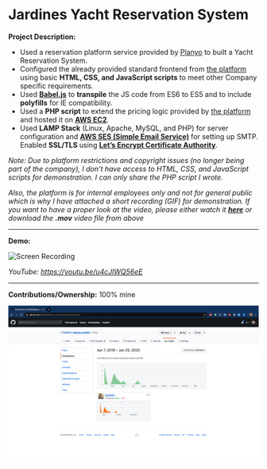 # Jardines Yacht Reservation System

**Project Description:** 
* Used a reservation platform service provided by [Planyo](https://www.planyo.com/) to built a Yacht Reservation System.
* Configured the already provided standard frontend from [the platform](https://www.planyo.com/) using basic **HTML, CSS, and JavaScript scripts** to meet other Company specific requirements.
* Used **[Babel.js](https://babeljs.io/)** to **transpile** the JS code from ES6 to ES5 and to include **polyfills** for IE compatibility.
* Used  a **PHP script** to extend the pricing logic provided by [the platform](https://www.planyo.com/) and hosted it on **[AWS EC2](https://aws.amazon.com/ec2/)**.
* Used **LAMP Stack** (Linux, Apache, MySQL, and PHP) for server configuration and **[AWS SES (Simple Email Service)](https://aws.amazon.com/ses/)** for setting up SMTP. Enabled **SSL/TLS** using **[Let’s Encrypt Certificate Authority](https://letsencrypt.org/)**.

*Note: Due to platform restrictions and copyright issues (no longer being part of the company), I don't have access to HTML, CSS, and JavaScript scripts for demonstration. I can only share the PHP script I wrote.*

*Also, the platform is for internal employees only and not for general public which is why I have attached a short recording  (GIF) for demonstration. If you want to have a proper look at the video, please either watch it **[here](https://youtu.be/u4cJlWQ56eE)** or download the **.mov** video file from above*

---

**Demo:**

![Screen Recording](https://github.com/Ebbi53/past_projects_demos/blob/master/4.%20Yacht%20Reservation%20System/Screen%20Recording%202020-01-24%20at%208.25.00%20PM.gif)

*YouTube: https://youtu.be/u4cJlWQ56eE*

---

**Contributions/Ownership:** 100% mine

![Screen Capture](https://github.com/Ebbi53/past_projects_demos/blob/master/4.%20Yacht%20Reservation%20System/Screenshot%202020-01-25%20at%201.50.49%20AM.png)
